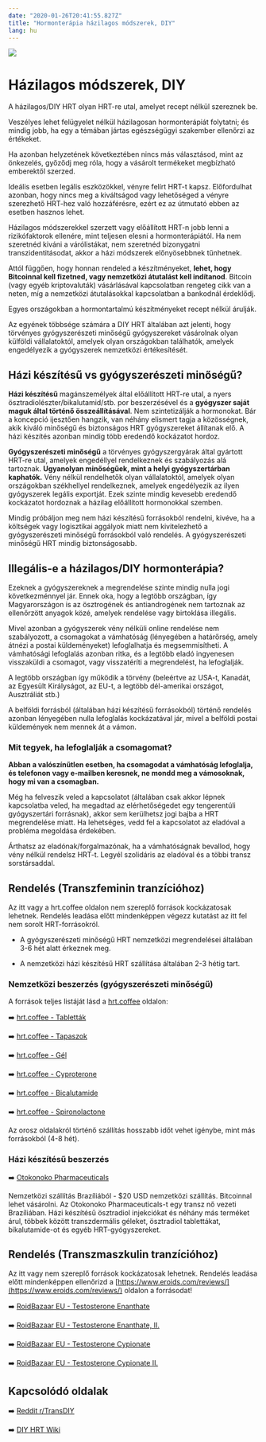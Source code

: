 ```yaml
---
date: "2020-01-26T20:41:55.827Z"
title: "Hormonterápia házilagos módszerek, DIY"
lang: hu
---
```


<div class="header-image"><img src="assets/images/undraw_empty_cart.svg" /></div>

# Házilagos módszerek, DIY

A házilagos/DIY HRT olyan HRT-re utal, amelyet recept nélkül szereznek be.

<div class="infobox warning">
    
Veszélyes lehet felügyelet nélkül házilagosan hormonterápiát folytatni; és mindig jobb, ha egy a témában jártas egészségügyi szakember ellenőrzi az értékeket.

Ha azonban helyzetének következtében nincs más választásod, mint az önkezelés, győződj meg róla, hogy a vásárolt termékeket megbízható emberektől szerzed.

</div>

Ideális esetben legális eszközökkel, vényre felírt HRT-t kapsz. Előfordulhat azonban, hogy nincs meg a kiváltságod vagy lehetőséged a vényre szerezhető HRT-hez való hozzáférésre, ezért ez az útmutató ebben az esetben hasznos lehet.

Házilagos módszerekkel szerzett vagy előállított HRT-n jobb lenni a rizikófaktorok ellenére, mint teljesen elesni a hormonterápiától. Ha nem szeretnéd kiváni a várólistákat, nem szeretnéd bizonygatni transzidentitásodat, akkor a házi módszerek előnyösebbnek tűnhetnek.

Attól függően, hogy honnan rendeled a készítményeket, **lehet, hogy Bitcoinnal kell fizetned, vagy nemzetközi átutalást kell indítanod**. Bitcoin (vagy egyéb kriptovaluták) vásárlásával kapcsolatban rengeteg cikk van a neten, míg a nemzetközi átutalásokkal kapcsolatban a bankodnál érdeklődj.

Egyes országokban a hormontartalmú készítményeket recept nélkül árulják.

Az egyének többsége számára a DIY HRT általában azt jelenti, hogy törvényes gyógyszerészeti minőségű gyógyszereket vásárolnak olyan külföldi vállalatoktól, amelyek olyan országokban találhatók, amelyek engedélyezik a gyógyszerek nemzetközi értékesítését.

## Házi készítésű vs gyógyszerészeti minőségű?

**Házi készítésű** magánszemélyek által előállított HRT-re utal, a nyers ösztradiolészter/bikalutamid/stb. por beszerzésével és a **gyógyszer saját maguk által történő összeállításával**. Nem szintetizálják a hormonokat. Bár a koncepció ijesztően hangzik, van néhány elismert tagja a közösségnek, akik kiváló minőségű és biztonságos HRT gyógyszereket állítanak elő. A házi készítés azonban mindig több eredendő kockázatot hordoz.

**Gyógyszerészeti minőségű** a törvényes gyógyszergyárak által gyártott HRT-re utal, amelyek engedéllyel rendelkeznek és szabályozás alá tartoznak. **Ugyanolyan minőségűek, mint a helyi gyógyszertárban kaphatók.** Vény nélkül rendelhetők olyan vállalatoktól, amelyek olyan országokban székhellyel rendelkeznek, amelyek engedélyezik az ilyen gyógyszerek legális exportját. Ezek szinte mindig kevesebb eredendő kockázatot hordoznak a házilag előállított hormonokkal szemben.

Mindig próbáljon meg nem házi készítésű forrásokból rendelni, kivéve, ha a költségek vagy logisztikai aggályok miatt nem kivitelezhető a gyógyszerészeti minőségű forrásokból való rendelés. A gyógyszerészeti minőségű HRT mindig biztonságosabb.

## Illegális-e a házilagos/DIY hormonterápia?

Ezeknek a gyógyszereknek a megrendelése szinte mindig nulla jogi következménnyel jár. Ennek oka, hogy a legtöbb országban, így Magyarországon is az ösztrogének és antiandrogének nem tartoznak az ellenőrzött anyagok közé, amelyek rendelése vagy birtoklása illegális.

Mivel azonban a gyógyszerek vény nélküli online rendelése nem szabályozott, a csomagokat a vámhatóság (lényegében a határőrség, amely átnézi a postai küldeményeket) lefoglalhatja és megsemmisítheti. A vámhatósági lefoglalás azonban ritka, és a legtöbb eladó ingyenesen visszaküldi a csomagot, vagy visszatéríti a megrendelést, ha lefoglalják.

A legtöbb országban így működik a törvény (beleértve az USA-t, Kanadát, az Egyesült Királyságot, az EU-t, a legtöbb dél-amerikai országot, Ausztráliát stb.)

A belföldi forrásból (általában házi készítésű forrásokból) történő rendelés azonban lényegében nulla lefoglalás kockázatával jár, mivel a belföldi postai küldemények nem mennek át a vámon.

### Mit tegyek, ha lefoglalják a csomagomat?

**Abban a valószínűtlen esetben, ha csomagodat a vámhatóság lefoglalja, és telefonon vagy e-mailben keresnek, ne mondd meg a vámosoknak, hogy mi van a csomagban.**

Még ha felveszik veled a kapcsolatot (általában csak akkor lépnek kapcsolatba veled, ha megadtad az elérhetőségedet egy tengerentúli gyógyszertári forrásnak), akkor sem kerülhetsz jogi bajba a HRT megrendelése miatt. Ha lehetséges, vedd fel a kapcsolatot az eladóval a probléma megoldása érdekében.

Árthatsz az eladónak/forgalmazónak, ha a vámhatóságnak bevallod, hogy vény nélkül rendelsz HRT-t. Legyél szolidáris az eladóval és a többi transz sorstársaddal.

## Rendelés (Transzfeminin tranzícióhoz)

<div class="infobox warning">
    
Az itt vagy a hrt.coffee oldalon nem szereplő források kockázatosak lehetnek. Rendelés leadása előtt mindenképpen végezz kutatást az itt fel nem sorolt HRT-forrásokról.

</div>

* A gyógyszerészeti minőségű HRT nemzetközi megrendelései általában 3-6 hét alatt érkeznek meg.

* A nemzetközi házi készítésű HRT szállítása általában 2-3 hétig tart.

### Nemzetközi beszerzés (gyógyszerészeti minőségű)

A források teljes listáját lásd a [hrt.coffee](https://hrt.coffee) oldalon:

➡️ [hrt.coffee - Tabletták](https://hrt.coffee/pills/)

➡️ [hrt.coffee - Tapaszok](https://hrt.coffee/patches/)

➡️ [hrt.coffee - Gél](https://hrt.coffee/gel/)

➡️ [hrt.coffee - Cyproterone](https://hrt.coffee/cypro/)

➡️ [hrt.coffee - Bicalutamide](https://hrt.coffee/bicalutamide/)

➡️ [hrt.coffee - Spironolactone](https://hrt.coffee/spironolactone/)

Az orosz oldalakról történő szállítás hosszabb időt vehet igénybe, mint más forrásokból (4-8 hét).

### Házi készítésű beszerzés

➡️ [Otokonoko Pharmaceuticals](https://otkph.am)

Nemzetközi szállítás Brazíliából - $20 USD nemzetközi szállítás. Bitcoinnal lehet vásárolni.
Az Otokonoko Pharmaceuticals-t egy transz nő vezeti Brazíliában. Házi készítésű ösztradiol injekciókat és néhány más terméket árul, többek között transzdermális géleket, ösztradiol tablettákat, bikalutamide-ot és egyéb HRT-gyógyszereket.

## Rendelés (Transzmaszkulin tranzícióhoz)

<div class="infobox warning">
    
Az itt vagy nem szereplő források kockázatosak lehetnek. Rendelés leadása előtt mindenképpen ellenőrizd a [https://www.eroids.com/reviews/](https://www.eroids.com/reviews/) oldalon a forrásodat!

</div>

➡️ [RoidBazaar EU - Testosterone Enanthate](https://eu.roidbazaar.me/human-labs/testo-e/)

➡️ [RoidBazaar EU - Testosterone Enanthate, II.](https://eu.roidbazaar.me/europe-domestic/testosterone-enanthate-250-1297/)

➡️ [RoidBazaar EU - Testosterone Cypionate](https://eu.roidbazaar.me/human-labs/testo-c/)

➡️ [RoidBazaar EU - Testosterone Cypionate II.](https://eu.roidbazaar.me/europe-domestic/testosterone-cypionate-250-1296/)


## Kapcsolódó oldalak

➡️ [Reddit r/TransDIY](https://reddit.com/r/transdiy)

➡️ [DIY HRT Wiki](https://diyhrt.wiki)



